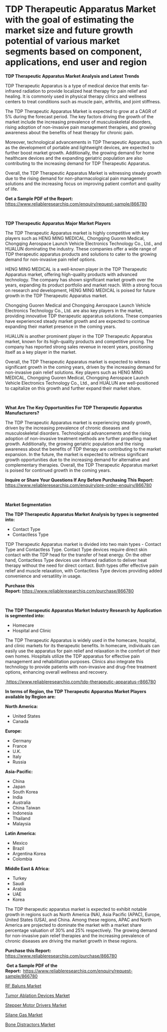 <p><h1>TDP Therapeutic Apparatus Market with the goal of estimating the market size and future growth potential of various market segments based on component, applications, end user and region</h1></p><p><strong>TDP Therapeutic Apparatus Market Analysis and Latest Trends</strong></p>
<p><p>TDP Therapeutic Apparatus is a type of medical device that emits far-infrared radiation to provide localized heat therapy for pain relief and healing. It is commonly used in physical therapy clinics and wellness centers to treat conditions such as muscle pain, arthritis, and joint stiffness.</p><p>The TDP Therapeutic Apparatus Market is expected to grow at a CAGR of 5% during the forecast period. The key factors driving the growth of the market include the increasing prevalence of musculoskeletal disorders, rising adoption of non-invasive pain management therapies, and growing awareness about the benefits of heat therapy for chronic pain.</p><p>Moreover, technological advancements in TDP Therapeutic Apparatus, such as the development of portable and lightweight devices, are expected to further boost market growth. Additionally, the growing demand for home healthcare devices and the expanding geriatric population are also contributing to the increasing demand for TDP Therapeutic Apparatus.</p><p>Overall, the TDP Therapeutic Apparatus Market is witnessing steady growth due to the rising demand for non-pharmacological pain management solutions and the increasing focus on improving patient comfort and quality of life.</p></p>
<p><strong>Get a Sample PDF of the Report:&nbsp;</strong> <a href="https://www.reliableresearchiq.com/enquiry/request-sample/866780">https://www.reliableresearchiq.com/enquiry/request-sample/866780</a></p>
<p>&nbsp;</p>
<p><strong>TDP Therapeutic Apparatus Major Market Players</strong></p>
<p><p>The TDP Therapeutic Apparatus market is highly competitive with key players such as HENG MING MEDICAL, Chongqing Guoren Medical, Chongqing Aerospace Launch Vehicle Electronics Technology Co., Ltd., and HUALUN dominating the industry. These companies offer a wide range of TDP therapeutic apparatus products and solutions to cater to the growing demand for non-invasive pain relief options.</p><p>HENG MING MEDICAL is a well-known player in the TDP Therapeutic Apparatus market, offering high-quality products with advanced technology. The company has shown significant market growth over the years, expanding its product portfolio and market reach. With a strong focus on research and development, HENG MING MEDICAL is poised for future growth in the TDP Therapeutic Apparatus market.</p><p>Chongqing Guoren Medical and Chongqing Aerospace Launch Vehicle Electronics Technology Co., Ltd. are also key players in the market, providing innovative TDP therapeutic apparatus solutions. These companies have experienced steady market growth and are expected to continue expanding their market presence in the coming years.</p><p>HUALUN is another prominent player in the TDP Therapeutic Apparatus market, known for its high-quality products and competitive pricing. The company has reported strong sales revenue in recent years, positioning itself as a key player in the market.</p><p>Overall, the TDP Therapeutic Apparatus market is expected to witness significant growth in the coming years, driven by the increasing demand for non-invasive pain relief solutions. Key players such as HENG MING MEDICAL, Chongqing Guoren Medical, Chongqing Aerospace Launch Vehicle Electronics Technology Co., Ltd., and HUALUN are well-positioned to capitalize on this growth and further expand their market share.</p></p>
<p>&nbsp;</p>
<p><strong>What Are The Key Opportunities For TDP Therapeutic Apparatus Manufacturers?</strong></p>
<p><p>The TDP Therapeutic Apparatus market is experiencing steady growth, driven by the increasing prevalence of chronic diseases and musculoskeletal disorders. Technological advancements and the rising adoption of non-invasive treatment methods are further propelling market growth. Additionally, the growing geriatric population and the rising awareness about the benefits of TDP therapy are contributing to the market expansion. In the future, the market is expected to witness significant growth opportunities due to the increasing demand for alternative and complementary therapies. Overall, the TDP Therapeutic Apparatus market is poised for continued growth in the coming years.</p></p>
<p><strong>Inquire or Share Your Questions If Any Before Purchasing This Report:</strong> <a href="https://www.reliableresearchiq.com/enquiry/pre-order-enquiry/866780">https://www.reliableresearchiq.com/enquiry/pre-order-enquiry/866780</a></p>
<p>&nbsp;</p>
<p><strong>Market Segmentation</strong></p>
<p><strong>The TDP Therapeutic Apparatus Market Analysis by types is segmented into:</strong></p>
<p><ul><li>Contact Type</li><li>Contactless Type</li></ul></p>
<p><p>TDP Therapeutic Apparatus market is divided into two main types - Contact Type and Contactless Type. Contact Type devices require direct skin contact with the TDP head for the transfer of heat energy. On the other hand, Contactless Type devices use infrared radiation to deliver heat therapy without the need for direct contact. Both types offer effective pain relief and muscle relaxation, with Contactless Type devices providing added convenience and versatility in usage.</p></p>
<p><strong>Purchase this Report:&nbsp;</strong><a href="https://www.reliableresearchiq.com/purchase/866780">https://www.reliableresearchiq.com/purchase/866780</a></p>
<p>&nbsp;</p>
<p><strong>The TDP Therapeutic Apparatus Market Industry Research by Application is segmented into:</strong></p>
<p><ul><li>Homecare</li><li>Hospital and Clinic</li></ul></p>
<p><p>The TDP Therapeutic Apparatus is widely used in the homecare, hospital, and clinic markets for its therapeutic benefits. In homecare, individuals can easily use the apparatus for pain relief and relaxation in the comfort of their own homes. Hospitals utilize the TDP apparatus for effective pain management and rehabilitation purposes. Clinics also integrate this technology to provide patients with non-invasive and drug-free treatment options, enhancing overall wellness and recovery.</p></p>
<p><a href="https://www.reliableresearchiq.com/tdp-therapeutic-apparatus-r866780">&nbsp;https://www.reliableresearchiq.com/tdp-therapeutic-apparatus-r866780</a></p>
<p><strong>In terms of Region, the TDP Therapeutic Apparatus Market Players available by Region are:</strong></p>
<p>
    <p> <strong> North America: </strong>
        <ul>
            <li>United States</li>
            <li>Canada</li>
        </ul>
        </p> 
    <p> <strong> Europe: </strong>
        <ul>
            <li>Germany</li>
            <li>France</li>
            <li>U.K.</li>
            <li>Italy</li>
            <li>Russia</li>
        </ul>
        </p> 
    <p> <strong> Asia-Pacific: </strong>
        <ul>
            <li>China</li>
            <li>Japan</li>
            <li>South Korea</li>
            <li>India</li>
            <li>Australia</li>
            <li>China Taiwan</li>
            <li>Indonesia</li>
            <li>Thailand</li>
            <li>Malaysia</li>
        </ul>
        </p> 
    <p> <strong> Latin America: </strong>
        <ul>
            <li>Mexico</li>
            <li>Brazil</li>
            <li>Argentina Korea</li>
            <li>Colombia</li>
        </ul>
        </p> 
    <p> <strong> Middle East & Africa: </strong>
        <ul>
            <li>Turkey</li>
            <li>Saudi</li>
            <li>Arabia</li>
            <li>UAE</li>
            <li>Korea</li>
        </ul>
    </p>
    </p>
<p><p>The TDP therapeutic apparatus market is expected to exhibit notable growth in regions such as North America (NA), Asia Pacific (APAC), Europe, United States (USA), and China. Among these regions, APAC and North America are projected to dominate the market with a market share percentage valuation of 30% and 25% respectively. The growing demand for non-invasive pain relief therapies and the increasing prevalence of chronic diseases are driving the market growth in these regions.</p></p>
<p><strong>Purchase this Report: </strong><a href="https://www.reliableresearchiq.com/purchase/866780">https://www.reliableresearchiq.com/purchase/866780</a></p>
<p>&nbsp;<strong>Get a Sample PDF of the Report:&nbsp;&nbsp;</strong><a href="https://www.reliableresearchiq.com/enquiry/request-sample/866780">https://www.reliableresearchiq.com/enquiry/request-sample/866780</a></p>
<p><strong></strong></p>
<p><p><a href="https://medium.com/@lottierunte68/global-rf-baluns-market-size-is-expected-to-experience-a-cagr-of-9-6-9427348b47b2">RF Baluns Market</a></p><p><a href="https://github.com/luckyshygirl/Market-Research-Report-List-6/blob/main/tumor-ablation-devices-market.md">Tumor Ablation Devices Market</a></p><p><a href="https://medium.com/@dannellbugess3/stepper-motor-drivers-market-investigation-industry-evolution-and-forecast-till-2031-4c61d5d030c4">Stepper Motor Drivers Market</a></p><p><a href="https://medium.com/@stephaniewynterk14/silane-gas-market-share-size-trends-industry-analysis-report-by-application-semiconductor-7ab75cd9a3c8">Silane Gas Market</a></p><p><a href="https://github.com/markusgodoy/Market-Research-Report-List-4/blob/main/bone-distractors-market.md">Bone Distractors Market</a></p></p>